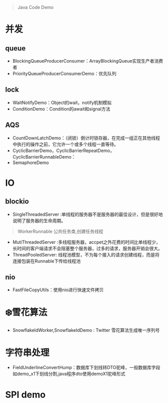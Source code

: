 
> Java Code Demo

# 并发

## queue

- BlockingQueueProducerConsumer：ArrayBlockingQueue实现生产者消费者
- PriorityQueueProducerConsumerDemo：优先队列

## lock

- WaitNotifyDemo：Object的wait，notify机制模拟
- ConditionDemo：Condition的await和signal方法

## AQS

- CountDownLatchDemo：（闭锁）倒计时锁存器，在完成一组正在其他线程中执行的操作之前，它允许一个或多个线程一直等待。
- CyclicBarrierDemo，CyclicBarrierRepeatDemo，CyclicBarrierRunnableDemo：
- SemaphoreDemo

# IO

## blockio

- SingleThreadedServer :单线程的服务器不是服务器的最佳设计，但是很好地说明了服务器的生命周期。
> WorkerRunnable 公共任务类,创建任务线程
- MutiThreadedServer :多线程服务器，accpet之外花费的时间比单线程少，长时间的客户端请求不会阻塞整个服务器，过多的请求，服务器开销会很大。
- ThreadPooledServer: 线程池模型，不为每个接入的请求创建线程，而是将连接包装在Runnable下传给线程池

## nio

- FastFileCopyUtils：使用nio进行快速文件拷贝


# ❄️雪花算法

- SnowflakeIdWorker,SnowflakeIdDemo : Twitter 雪花算法生成唯一序列号

# 字符串处理

- FieldUnderlineConvertHump：数据库下划线转DTO驼峰，一般数据库字段如demo_x1下划线分割,java程序dto使用demoX1驼峰形式

# SPI demo



